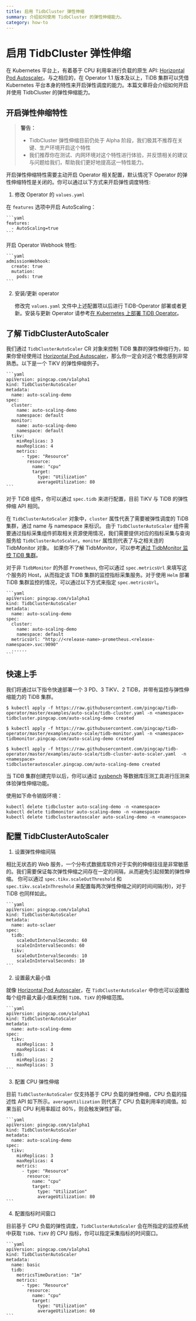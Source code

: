 ```yaml
---
title: 启用 TidbCluster 弹性伸缩
summary: 介绍如何使用 TidbCluster 的弹性伸缩能力。
category: how-to
---
```


# 启用 TidbCluster 弹性伸缩

在 Kubernetes 平台上，有着基于 CPU 利用率进行负载的原生 API: [Horizontal Pod Autoscaler](https://kubernetes.io/zh/docs/tasks/run-application/horizontal-pod-autoscale/)。与之相应的，在 Operator 1.1 版本及以上，TiDB 集群可以凭借 Kubernetes 平台本身的特性来开启弹性调度的能力。本篇文章将会介绍如何开启并使用 TidbCluster 的弹性伸缩能力。

## 开启弹性伸缩特性

> **警告：**
>
> * TidbCluster 弹性伸缩目前仍处于 Alpha 阶段，我们极其不推荐在关键、生产环境开启这个特性
> * 我们推荐你在测试、内网环境对这个特性进行体验，并反馈相关的建议与问题给我们，帮助我们更好地提高这一特性能力。

开启弹性伸缩特性需要主动开启 Operator 相关配置，默认情况下 Operator 的弹性伸缩特性是关闭的。你可以通过以下方式来开启弹性调度特性:

1. 修改 Operator 的 `values.yaml`

在 `features` 选项中开启 AutoScaling：

    ```yaml
    features:
      - AutoScaling=true
    ```

开启 Operator Webhook 特性:

    ```yaml
    admissionWebhook:
      create: true
      mutation:
        pods: true
    ```

2. 安装/更新 operator

    修改完 `values.yaml` 文件中上述配置项以后进行 TiDB-Operator 部署或者更新。安装与更新 Operator 请参考[在 Kubernetes 上部署 TiDB Operator](deploy-tidb-operator.md)。

## 了解 TidbClusterAutoScaler

我们通过 `TidbClusterAutoScaler` CR 对象来控制 TiDB 集群的弹性伸缩行为，如果你曾经使用过 [Horizontal Pod Autoscaler](https://kubernetes.io/zh/docs/tasks/run-application/horizontal-pod-autoscale/)，那么你一定会对这个概念感到非常熟悉。以下是一个 TiKV 的弹性伸缩例子。

    ```yaml
    apiVersion: pingcap.com/v1alpha1
    kind: TidbClusterAutoScaler
    metadata:
      name: auto-scaling-demo
    spec:
      cluster:
        name: auto-scaling-demo
        namespace: default
      monitor:
        name: auto-scaling-demo
        namespace: default
      tikv:
        minReplicas: 3
        maxReplicas: 4
        metrics:
          - type: "Resource"
            resource:
              name: "cpu"
              target:
                type: "Utilization"
                averageUtilization: 80
    ```

对于 TiDB 组件，你可以通过 `spec.tidb` 来进行配置，目前 TiKV 与 TiDB 的弹性伸缩 API 相同。

在 `TidbClusterAutoScaler` 对象中，`cluster` 属性代表了需要被弹性调度的 TiDB 集群，通过 name 与 namespace 来标识。 由于 `TidbClusterAutoScaler` 组件需要通过指标采集组件抓取相关资源使用情况，我们需要提供对应的指标采集与查询服务给 `TidbClusterAutoScaler`。`monitor` 属性则代表了与之相关连的 TidbMonitor 对象。 如果你不了解 TidbMonitor，可以参考[通过 TidbMonitor 监控 TiDB 集群](monitor-using-tidbmonitor.md)。

对于非 `TidbMonitor` 的外部 `Prometheus`, 你可以通过 `spec.metricsUrl` 来填写这个服务的 Host，从而指定该 TiDB 集群的监控指标采集服务。对于使用 `Helm` 部署 TiDB 集群监控的情况，可以通过以下方式来指定 `spec.metricsUrl`。

    ```yaml
    apiVersion: pingcap.com/v1alpha1
    kind: TidbClusterAutoScaler
    metadata:
      name: auto-scaling-demo
    spec:
      cluster:
        name: auto-scaling-demo
        namespace: default
      metricsUrl: "http://<release-name>-prometheus.<release-namespace>.svc:9090"
      ......
    ```

## 快速上手

我们将通过以下指令快速部署一个 3 PD、3 TiKV、2 TiDB，并带有监控与弹性伸缩能力的 TiDB 集群。

```shell
$ kubectl apply -f https://raw.githubusercontent.com/pingcap/tidb-operator/master/examples/auto-scale/tidb-cluster.yaml -n <namespace>
tidbcluster.pingcap.com/auto-scaling-demo created

$ kubectl apply -f https://raw.githubusercontent.com/pingcap/tidb-operator/master/examples/auto-scale/tidb-monitor.yaml -n <namespace>
tidbmonitor.pingcap.com/auto-scaling-demo created

$ kubectl apply -f https://raw.githubusercontent.com/pingcap/tidb-operator/master/examples/auto-scale/tidb-cluster-auto-scaler.yaml  -n <namespace>
tidbclusterautoscaler.pingcap.com/auto-scaling-demo created
```

当 TiDB 集群创建完毕以后，你可以通过 [sysbench](https://www.percona.com/blog/tag/sysbench/) 等数据库压测工具进行压测来体验弹性伸缩功能。

使用如下命令销毁环境：

```shell
kubectl delete tidbcluster auto-scaling-demo -n <namespace>
kubectl delete tidbmonitor auto-scaling-demo -n <namespace>
kubectl delete tidbclusterautoscaler auto-scaling-demo -n <namespace>
```

## 配置 TidbClusterAutoScaler

1. 设置弹性伸缩间隔

相比无状态的 Web 服务，一个分布式数据库软件对于实例的伸缩往往是非常敏感的。我们需要保证每次弹性伸缩之间存在一定的间隔，从而避免引起频繁的弹性伸缩。
你可以通过 `spec.tikv.scaleOutThreshold` 和 `spec.tikv.scaleInThreshold` 来配置每两次弹性伸缩之间的时间间隔(秒)，对于 TiDB 也同样如此。

    ```yaml
    apiVersion: pingcap.com/v1alpha1
    kind: TidbClusterAutoScaler
    metadata:
      name: auto-sclaer
    spec:
      tidb:
        scaleOutIntervalSeconds: 60
        scaleInIntervalSeconds: 60
      tikv:
        scaleOutIntervalSeconds: 10
        scaleInIntervalSeconds: 10
    ```

2. 设置最大最小值

就像 [Horizontal Pod Autoscaler](https://kubernetes.io/zh/docs/tasks/run-application/horizontal-pod-autoscale/)，在 `TidbClusterAutoScaler` 中你也可以设置给每个组件最大最小值来控制 `TiDB`、`TiKV` 的伸缩范围。

    ```yaml
    apiVersion: pingcap.com/v1alpha1
    kind: TidbClusterAutoScaler
    metadata:
      name: auto-scaling-demo
    spec:
      tikv:
        minReplicas: 3
        maxReplicas: 4
      tidb:
        minReplicas: 2
        maxReplicas: 3
    ```

3. 配置 CPU 弹性伸缩

目前 `TidbClusterAutoScaler` 仅支持基于 CPU 负载的弹性伸缩，CPU 负载的描述性 API 如下所示。`averageUtilization` 则代表了 CPU 负载利用率的阈值。如果当前 CPU 利用率超过 80%，则会触发弹性扩容。

    ```yaml
    apiVersion: pingcap.com/v1alpha1
    kind: TidbClusterAutoScaler
    metadata:
      name: auto-scaling-demo
    spec:
      tikv:
        minReplicas: 3
        maxReplicas: 4
        metrics:
          - type: "Resource"
            resource:
              name: "cpu"
              target:
                type: "Utilization"
                averageUtilization: 80
    ```

4. 配置指标时间窗口

目前基于 CPU 负载的弹性调度，`TidbClusterAutoScaler` 会在所指定的监控系统中获取 `TiDB`、`TiKV` 的 CPU 指标，你可以指定采集指标的时间窗口。

    ```yaml
    apiVersion: pingcap.com/v1alpha1
    kind: TidbClusterAutoScaler
    metadata:
      name: basic
      tidb:
        metricsTimeDuration: "1m"
        metrics:
          - type: "Resource"
            resource:
              name: "cpu"
              target:
                type: "Utilization"
                averageUtilization: 60
    ```
